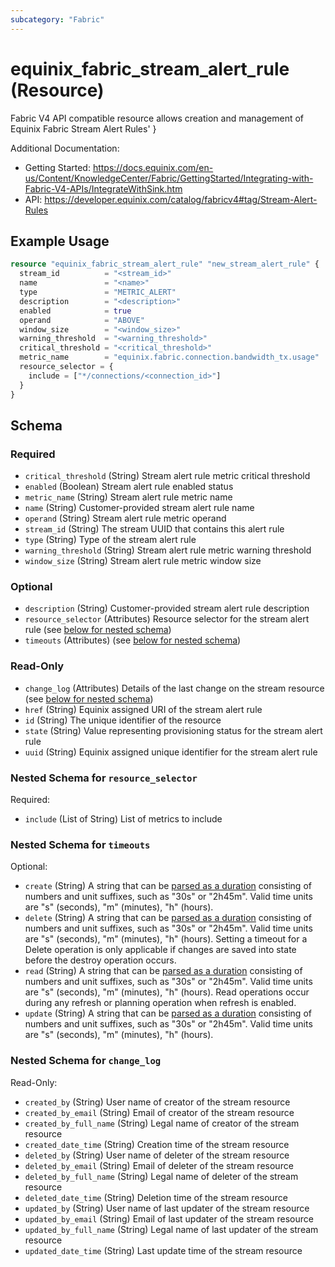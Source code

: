 ```yaml
---
subcategory: "Fabric"
---
```


# equinix_fabric_stream_alert_rule (Resource)

Fabric V4 API compatible resource allows creation and management of Equinix Fabric Stream Alert Rules'
}


Additional Documentation:
* Getting Started: https://docs.equinix.com/en-us/Content/KnowledgeCenter/Fabric/GettingStarted/Integrating-with-Fabric-V4-APIs/IntegrateWithSink.htm
* API: https://developer.equinix.com/catalog/fabricv4#tag/Stream-Alert-Rules

## Example Usage

```terraform
resource "equinix_fabric_stream_alert_rule" "new_stream_alert_rule" {
  stream_id          = "<stream_id>"
  name               = "<name>"
  type               = "METRIC_ALERT"
  description        = "<description>"
  enabled            = true
  operand            = "ABOVE"
  window_size        = "<window_size>"
  warning_threshold  = "<warning_threshold>"
  critical_threshold = "<critical_threshold>"
  metric_name        = "equinix.fabric.connection.bandwidth_tx.usage"
  resource_selector = {
    include = ["*/connections/<connection_id>"]
  }
}
```

<!-- schema generated by tfplugindocs -->
## Schema

### Required

- `critical_threshold` (String) Stream alert rule metric critical threshold
- `enabled` (Boolean) Stream alert rule enabled status
- `metric_name` (String) Stream alert rule metric name
- `name` (String) Customer-provided stream alert rule name
- `operand` (String) Stream alert rule metric operand
- `stream_id` (String) The stream UUID that contains this alert rule
- `type` (String) Type of the stream alert rule
- `warning_threshold` (String) Stream alert rule metric warning threshold
- `window_size` (String) Stream alert rule metric window size

### Optional

- `description` (String) Customer-provided stream alert rule description
- `resource_selector` (Attributes) Resource selector for the stream alert rule (see [below for nested schema](#nestedatt--resource_selector))
- `timeouts` (Attributes) (see [below for nested schema](#nestedatt--timeouts))

### Read-Only

- `change_log` (Attributes) Details of the last change on the stream resource (see [below for nested schema](#nestedatt--change_log))
- `href` (String) Equinix assigned URI of the stream alert rule
- `id` (String) The unique identifier of the resource
- `state` (String) Value representing provisioning status for the stream alert rule
- `uuid` (String) Equinix assigned unique identifier for the stream alert rule

<a id="nestedatt--resource_selector"></a>
### Nested Schema for `resource_selector`

Required:

- `include` (List of String) List of metrics to include


<a id="nestedatt--timeouts"></a>
### Nested Schema for `timeouts`

Optional:

- `create` (String) A string that can be [parsed as a duration](https://pkg.go.dev/time#ParseDuration) consisting of numbers and unit suffixes, such as "30s" or "2h45m". Valid time units are "s" (seconds), "m" (minutes), "h" (hours).
- `delete` (String) A string that can be [parsed as a duration](https://pkg.go.dev/time#ParseDuration) consisting of numbers and unit suffixes, such as "30s" or "2h45m". Valid time units are "s" (seconds), "m" (minutes), "h" (hours). Setting a timeout for a Delete operation is only applicable if changes are saved into state before the destroy operation occurs.
- `read` (String) A string that can be [parsed as a duration](https://pkg.go.dev/time#ParseDuration) consisting of numbers and unit suffixes, such as "30s" or "2h45m". Valid time units are "s" (seconds), "m" (minutes), "h" (hours). Read operations occur during any refresh or planning operation when refresh is enabled.
- `update` (String) A string that can be [parsed as a duration](https://pkg.go.dev/time#ParseDuration) consisting of numbers and unit suffixes, such as "30s" or "2h45m". Valid time units are "s" (seconds), "m" (minutes), "h" (hours).


<a id="nestedatt--change_log"></a>
### Nested Schema for `change_log`

Read-Only:

- `created_by` (String) User name of creator of the stream resource
- `created_by_email` (String) Email of creator of the stream resource
- `created_by_full_name` (String) Legal name of creator of the stream resource
- `created_date_time` (String) Creation time of the stream resource
- `deleted_by` (String) User name of deleter of the stream resource
- `deleted_by_email` (String) Email of deleter of the stream resource
- `deleted_by_full_name` (String) Legal name of deleter of the stream resource
- `deleted_date_time` (String) Deletion time of the stream resource
- `updated_by` (String) User name of last updater of the stream resource
- `updated_by_email` (String) Email of last updater of the stream resource
- `updated_by_full_name` (String) Legal name of last updater of the stream resource
- `updated_date_time` (String) Last update time of the stream resource

